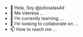 - 👋 Hola, Soy @juliosalas4d
- 👀 Me interesa ...
- 🌱 I’m currently learning ...
- 💞️ I’m looking to collaborate on ...
- 📫 How to reach me ...

<!---
juliosalas4d/juliosalas4d is a ✨ special ✨ repository because its `README.md` (this file) appears on your GitHub profile.
You can click the Preview link to take a look at your changes.
--->
